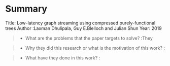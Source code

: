 # Summary

Title: Low-latency graph streaming using compressed purely-functional trees
Author :Laxman Dhulipala, Guy E.Blelloch and Julian Shun
Year: 2019

>* What are the problems that the paper targets to solve?
> :They

>* Why they did this research or what is the motivation of this work?
> :

>* What have they done in this work? 
> :